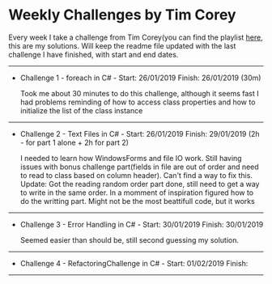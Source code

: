 Weekly Challenges by Tim Corey
======

Every week I take a challenge from Tim Corey(you can find the playlist [here](https://www.youtube.com/watch?v=pxdwwgIja5Q&list=PLLWMQd6PeGY1VcJGocm1wwtFCZUrh2sc9), this are my solutions.
Will keep the readme file updated with the last challenge I have finished, with start and end dates.

---

* Challenge 1 - foreach in C# - Start: 26/01/2019 Finish: 26/01/2019 (30m)

     Took me about 30 minutes to do this challenge, although it seems fast I had problems reminding of how to access class     properties and how to initialize the list of the class instance

---

* Challenge 2 - Text Files in C# - Start: 26/01/2019 Finish: 29/01/2019 (2h - for part 1 alone + 2h for part 2)

     I needed to learn how WindowsForms and file IO work. Still having issues with bonus challenge part(fields in file are out of order and need to read to class based on column header). Can't find a way to fix this.
     Update: Got the reading random order part done, still need to get a way to write in the same order.
     In a momment of inspiration figured how to do the writting part. Might not be the most beattifull code, but it works

---

* Challenge 3 - Error Handling in C# - Start: 30/01/2019 Finish: 30/01/2019

     Seemed easier than should be, still second guessing my solution.

---

* Challenge 4 - RefactoringChallenge in C# - Start: 01/02/2019 Finish: 

     
---
